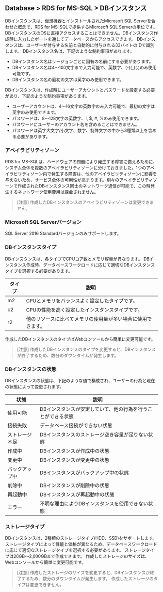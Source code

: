 ## Database > RDS for MS-SQL > DBインスタンス

DBインスタンスは、仮想機器とインストールされたMicrosoft SQL Serverを合わせた概念で、RDS for MS-SQLで提供するMicrosoft SQL Serverの単位です。
DBインスタンスのOSに直接アクセスすることはできません。DBインスタンス作成時に入力したポートを通してデータベースからアクセスできます。
DBインスタンスは、ユーザーが付与する名前と自動的に付与される32バイトのIDで識別します。
DBインスタンス名は、下記のような制約事項があります。

* DBインスタンス名はリージョンごとに固有の名前にする必要があります。
* DBインスタンス名は4～100文字まで入力可能で、英数字、(-)(_)(.)のみ使用可能です。
* DBインスタンス名の最初の文字は英字のみ使用できます。

DBインスタンスは、作成時にユーザーアカウントとパスワードを設定する必要があり、下記のような制約事項があります。

* ユーザーアカウントは、4～16文字の英数字のみ入力可能で、最初の文字は英字のみ使用できます。
* パスワードは、8～128文字の英数字、!, $, #, %のみ使用できます。
* パスワードにユーザーのアカウント名を含めることはできません。
* パスワードは英字大文字/小文字、数字、特殊文字の中から3種類以上を含める必要があります。

### アベイラビリティゾーン

RDS for MS-SQLは、ハードウェアの問題により発生する障害に備えるために、システム全体を複数のアベイラビリティゾーンに分けておきました。1つのアベイラビリティゾーン内で発生する障害は、他のアベイラビリティゾーンに影響を与えないため、サービス全体の可用性が高まります。別々のアベイラビリティゾーンで作成されたDBインスタンス同士のネットワーク通信が可能で、この時発生するネットワーク使用費用は課金されません。

> [注意]
> 作成したDBインスタンスのアベイラビリティゾーンは変更できません。

### Microsoft SQL Serverバージョン

SQL Server 2016 Standardバージョンのみサポートします。

### DBインスタンスタイプ

DBインスタンスは、各タイプでCPUコア数とメモリ容量が異なります。
DBインスタンス作成時、データベースワークロードに応じて適切なDBインスタンスタイプを選択する必要があります。

| タイプ | 説明 |
| ------- | -------------------------------------------------|
| m2 | CPUとメモリをバランスよく設定したタイプです。 |
| c2 | CPUの性能を高く設定したインスタンスタイプです。 |
| r2 | 他のリソースに比べてメモリの使用量が多い場合に使用できます。 |

作成したDBインスタンスのタイプはWebコンソールから簡単に変更可能です。

> [注意]
> 作成したDBインスタンスのタイプを変更すると、DBインスタンスが終了するため、数分のダウンタイムが発生します。

### DBインスタンスの状態

DBインスタンスの状態は、下記のような値で構成され、ユーザーの行為と現在の状態によって変更されます。

| 状態    | 説明 |
| ------- | -------------------------------------------------|
| 使用可能 | DBインスタンスが安定していて、他の行為を行うことができる状態 |
| 接続失敗 | データベース接続ができない状態 |
| ストレージ不足 | DBインスタンスのストレージ空き容量が足りない状態 |
| 作成中 | DBインスタンスが作成中の状態 |
| 変更中 | DBインスタンスが変更中の状態 |
| バックアップ中 | DBインスタンスがバックアップ中の状態 |
| 削除中 | DBインスタンスが削除中の状態 |
| 再起動中 | DBインスタンスが再起動中の状態 |
| エラー | 不明な理由によりDBインスタンスを使用できない状態 |

### ストレージタイプ

DBインスタンスは、2種類のストレージタイプ(HDD、SSD)をサポートします。
ストレージタイプによって性能と価格が異なるため、データベースワークロードに応じて適切なストレージタイプを選択する必要があります。
ストレージタイプは20GB～2,000GBまで作成できます。
作成したストレージのサイズは、Webコンソールから簡単に変更可能です。

> [注意]
> 作成したストレージのサイズを変更すると、DBインスタンスが終了するため、数分のダウンタイムが発生します。
> 作成したストレージのタイプは変更できません。
